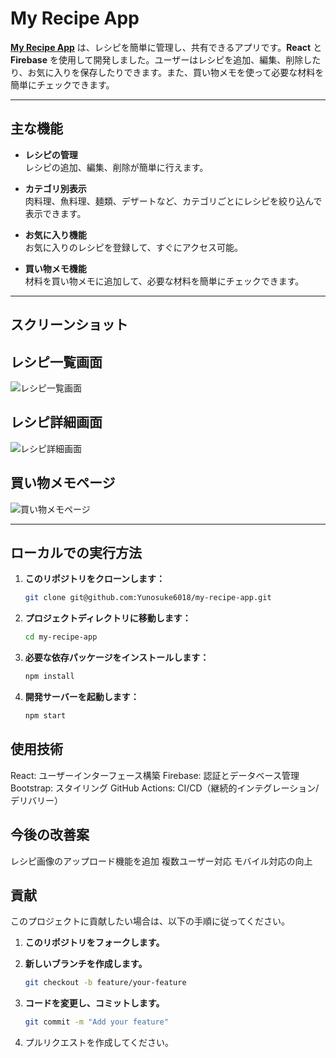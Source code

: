 # My Recipe App

[**My Recipe App**](https://recipe-app-eb6eb.web.app) は、レシピを簡単に管理し、共有できるアプリです。**React** と **Firebase** を使用して開発しました。ユーザーはレシピを追加、編集、削除したり、お気に入りを保存したりできます。また、買い物メモを使って必要な材料を簡単にチェックできます。

---

## 主な機能

- **レシピの管理**  
  レシピの追加、編集、削除が簡単に行えます。
  
- **カテゴリ別表示**  
  肉料理、魚料理、麺類、デザートなど、カテゴリごとにレシピを絞り込んで表示できます。
  
- **お気に入り機能**  
  お気に入りのレシピを登録して、すぐにアクセス可能。
  
- **買い物メモ機能**  
  材料を買い物メモに追加して、必要な材料を簡単にチェックできます。

---

## スクリーンショット

## レシピ一覧画面
![レシピ一覧画面](images/recipe_list.png)
## レシピ詳細画面
![レシピ詳細画面](images/recipe_detail.png)
## 買い物メモページ
![買い物メモページ](images/recipe_memo.png)

---

## ローカルでの実行方法

1. **このリポジトリをクローンします：**
   ```bash
   git clone git@github.com:Yunosuke6018/my-recipe-app.git


2. **プロジェクトディレクトリに移動します：**
   ```bash
   cd my-recipe-app

3. **必要な依存パッケージをインストールします：**
   ```bash
   npm install

4. **開発サーバーを起動します：**
   ```bash
   npm start

## 使用技術
React: ユーザーインターフェース構築
Firebase: 認証とデータベース管理
Bootstrap: スタイリング
GitHub Actions: CI/CD（継続的インテグレーション/デリバリー）

## 今後の改善案
レシピ画像のアップロード機能を追加
複数ユーザー対応
モバイル対応の向上


## 貢献
  このプロジェクトに貢献したい場合は、以下の手順に従ってください。

1. **このリポジトリをフォークします。**

2. **新しいブランチを作成します。**
   ```bash
   git checkout -b feature/your-feature

3. **コードを変更し、コミットします。**
   ```bash
   git commit -m "Add your feature"

4. プルリクエストを作成してください。

